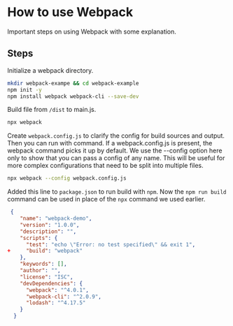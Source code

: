 # How to use Webpack

Important steps on using Webpack with some explanation.

## Steps

Initialize a webpack directory.

```bash
mkdir webpack-exampe && cd webpack-example
npm init -y
npm install webpack webpack-cli --save-dev
```

Build file from `/dist` to main.js.

```bash 
npx webpack 
```

Create `webpack.config.js` to clarify the config for build sources and output. Then you can run with command. If a webpack.config.js is present, the webpack command picks it up by default. We use the --config option here only to show that you can pass a config of any name. This will be useful for more complex configurations that need to be split into multiple files.

```bash
npx webpack --config webpack.config.js
```

Added this line to `package.json` to run build with `npm`. Now the `npm run build` command can be used in place of the `npx` command we used earlier. 

```json
 {
    "name": "webpack-demo",
    "version": "1.0.0",
    "description": "",
    "scripts": {
      "test": "echo \"Error: no test specified\" && exit 1",
+     "build": "webpack"
    },
    "keywords": [],
    "author": "",
    "license": "ISC",
    "devDependencies": {
      "webpack": "^4.0.1",
      "webpack-cli": "^2.0.9",
      "lodash": "^4.17.5"
    }
  }
```